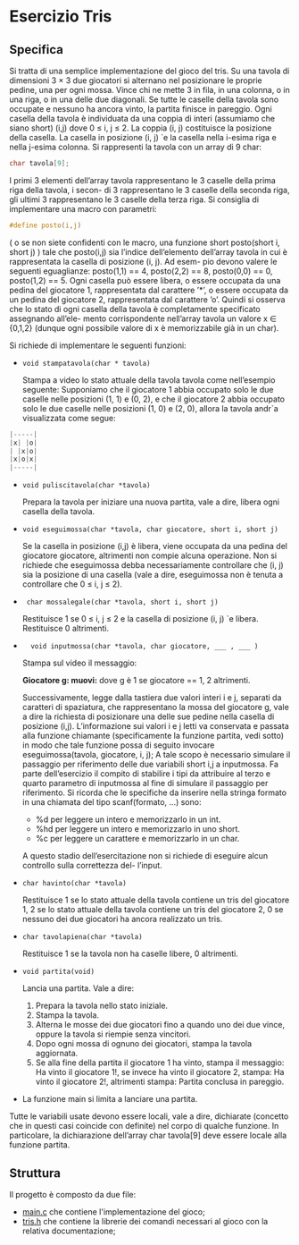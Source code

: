 # Esercizio Tris

## Specifica

Si tratta di una semplice implementazione del gioco del tris. Su una tavola di dimensioni 3 × 3 due giocatori si alternano nel posizionare le proprie pedine, una per ogni mossa. Vince chi ne mette 3 in fila, in una colonna, o in una riga, o in una delle due diagonali. Se tutte le caselle della tavola sono occupate e nessuno ha ancora vinto, la partita finisce in pareggio.
Ogni casella della tavola è individuata da una coppia di interi (assumiamo che siano short) (i,j) dove 0 ≤ i, j ≤ 2. La coppia (i, j) costituisce la posizione della casella. La casella in posizione (i, j) `e la casella nella i-esima riga e nella j-esima colonna.
Si rappresenti la tavola con un array di 9 char:
```c
char tavola[9];
```

I primi 3 elementi dell’array tavola rappresentano le 3 caselle della prima riga della tavola, i secon- di 3 rappresentano le 3 caselle della seconda riga, gli ultimi 3 rappresentano le 3 caselle della terza riga.
Si consiglia di implementare una macro con parametri:
```c
#define posto(i,j)
```

( o se non siete confidenti con le macro, una funzione short posto(short i, short j) ) tale che posto(i,j) sia l’indice dell’elemento dell’array tavola in cui è rappresentata la casella di posizione (i, j). Ad esem- pio devono valere le seguenti eguaglianze: posto(1,1) == 4, posto(2,2) == 8, posto(0,0) == 0, posto(1,2) == 5.
Ogni casella può essere libera, o essere occupata da una pedina del giocatore 1, rappresentata dal carattere ’*’, o essere occupata da un pedina del giocatore 2, rappresentata dal carattere ’o’.
Quindi si osserva che lo stato di ogni casella della tavola è completamente specificato assegnando all’ele- mento corrispondente nell’array tavola un valore x ∈ {0,1,2} (dunque ogni possibile valore di x è memorizzabile già in un char).

Si richiede di implementare le seguenti funzioni:

- `void stampatavola(char * tavola)`

  Stampa a video lo stato attuale della tavola tavola come nell’esempio seguente:
  Supponiamo che il giocatore 1 abbia occupato solo le due caselle nelle posizioni (1, 1) e (0, 2), e che il giocatore 2 abbia occupato solo le due caselle nelle posizioni (1, 0) e (2, 0), allora la tavola andr`a visualizzata come segue:
```c
|-----|
|x| |o|
| |x|o|
|x|o|x|
|-----|
```

- `void puliscitavola(char *tavola)`

  Prepara la tavola per iniziare una nuova partita, vale a dire, libera ogni casella della tavola.
- `void eseguimossa(char *tavola, char giocatore, short i, short j)`

  Se la casella in posizione (i,j) è libera, viene occupata da una pedina del giocatore giocatore,
  altrimenti non compie alcuna operazione.
  Non si richiede che eseguimossa debba necessariamente controllare che (i, j) sia la posizione di una
  casella (vale a dire, eseguimossa non è tenuta a controllare che 0 ≤ i, j ≤ 2).
- ` char mossalegale(char *tavola, short i, short j)`

  Restituisce 1 se 0 ≤ i, j ≤ 2 e la casella di posizione (i, j) `e libera. Restituisce 0 altrimenti.
- `  void inputmossa(char *tavola, char giocatore, ___ , ___ )`

  Stampa sul video il messaggio:

  **Giocatore g: muovi:**
  dove g è 1 se giocatore == 1, 2 altrimenti.

  Successivamente, legge dalla tastiera due valori interi i e j, separati da caratteri di spaziatura, che rappresentano la mossa del giocatore g, vale a dire la richiesta di posizionare una delle sue pedine nella casella di posizione (i,j). L’informazione sui valori i e j letti va conservata e passata alla funzione chiamante (specificamente la funzione partita, vedi sotto) in modo che tale funzione possa di seguito invocare eseguimossa(tavola, giocatore, i, j);
  A tale scopo è necessario simulare il passaggio per riferimento delle due variabili short i,j a inputmossa. Fa parte dell’esercizio il compito di stabilire i tipi da attribuire al terzo e quarto parametro di inputmossa al fine di simulare il passaggio per riferimento.
  Si ricorda che le specifiche da inserire nella stringa formato in una chiamata del tipo scanf(formato, ...) sono:

    - %d per leggere un intero e memorizzarlo in un int.
    - %hd per leggere un intero e memorizzarlo in uno short.
    - %c per leggere un carattere e memorizzarlo in un char.

  A questo stadio dell’esercitazione non si richiede di eseguire alcun controllo sulla correttezza del- l’input.
- `char havinto(char *tavola)`

  Restituisce 1 se lo stato attuale della tavola contiene un tris del giocatore 1, 2 se lo stato attuale della tavola contiene un tris del giocatore 2, 0 se nessuno dei due giocatori ha ancora realizzato un tris.
- `char tavolapiena(char *tavola)`

  Restituisce 1 se la tavola non ha caselle libere, 0 altrimenti.
- `void partita(void)`

  Lancia una partita. Vale a dire:
    1. Prepara la tavola nello stato iniziale.
    2. Stampa la tavola.
    3. Alterna le mosse dei due giocatori fino a quando uno dei due vince, oppure la tavola si riempie senza vincitori.
    4. Dopo ogni mossa di ognuno dei giocatori, stampa la tavola aggiornata.
    5. Se alla fine della partita il giocatore 1 ha vinto, stampa il messaggio: Ha vinto il giocatore 1!, se invece ha vinto il giocatore 2, stampa: Ha vinto il giocatore 2!, altrimenti stampa: Partita conclusa in pareggio.
- La funzione main si limita a lanciare una partita.

Tutte le variabili usate devono essere locali, vale a dire, dichiarate (concetto che in questi casi coincide con definite) nel corpo di qualche funzione. In particolare, la dichiarazione dell’array char tavola[9] deve essere locale alla funzione partita.

## Struttura

Il progetto è composto da due file:
- [main.c](./main.c) che contiene l'implementazione del gioco;
- [tris.h](./tris.h) che contiene la librerie dei comandi necessari al gioco con la relativa documentazione;
